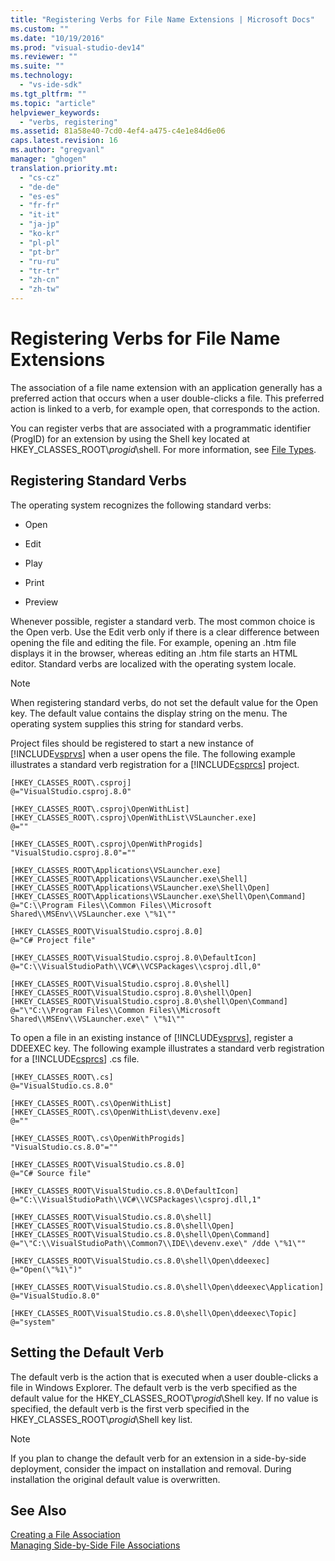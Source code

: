 ```yaml
---
title: "Registering Verbs for File Name Extensions | Microsoft Docs"
ms.custom: ""
ms.date: "10/19/2016"
ms.prod: "visual-studio-dev14"
ms.reviewer: ""
ms.suite: ""
ms.technology: 
  - "vs-ide-sdk"
ms.tgt_pltfrm: ""
ms.topic: "article"
helpviewer_keywords: 
  - "verbs, registering"
ms.assetid: 81a58e40-7cd0-4ef4-a475-c4e1e84d6e06
caps.latest.revision: 16
ms.author: "gregvanl"
manager: "ghogen"
translation.priority.mt: 
  - "cs-cz"
  - "de-de"
  - "es-es"
  - "fr-fr"
  - "it-it"
  - "ja-jp"
  - "ko-kr"
  - "pl-pl"
  - "pt-br"
  - "ru-ru"
  - "tr-tr"
  - "zh-cn"
  - "zh-tw"
---
```

# Registering Verbs for File Name Extensions
The association of a file name extension with an application generally has a preferred action that occurs when a user double-clicks a file. This preferred action is linked to a verb, for example open, that corresponds to the action.  
  
 You can register verbs that are associated with a programmatic identifier (ProgID) for an extension by using the Shell key located at HKEY_CLASSES_ROOT\\*progid*\shell. For more information, see [File Types](http://msdn.microsoft.com/library/windows/desktop/cc144148\(v=vs.85\).aspx).  
  
## Registering Standard Verbs  
 The operating system recognizes the following standard verbs:  
  
-   Open  
  
-   Edit  
  
-   Play  
  
-   Print  
  
-   Preview  
  
 Whenever possible, register a standard verb. The most common choice is the Open verb. Use the Edit verb only if there is a clear difference between opening the file and editing the file. For example, opening an .htm file displays it in the browser, whereas editing an .htm file starts an HTML editor. Standard verbs are localized with the operating system locale.  
  
> [!NOTE]
>  When registering standard verbs, do not set the default value for the Open key. The default value contains the display string on the menu. The operating system supplies this string for standard verbs.  
  
 Project files should be registered to start a new instance of [!INCLUDE[vsprvs](../code-quality/includes/vsprvs_md.md)] when a user opens the file. The following example illustrates a standard verb registration for a [!INCLUDE[csprcs](../data-tools/includes/csprcs_md.md)] project.  
  
```  
[HKEY_CLASSES_ROOT\.csproj]  
@="VisualStudio.csproj.8.0"  
  
[HKEY_CLASSES_ROOT\.csproj\OpenWithList]  
[HKEY_CLASSES_ROOT\.csproj\OpenWithList\VSLauncher.exe]  
@=""  
  
[HKEY_CLASSES_ROOT\.csproj\OpenWithProgids]  
"VisualStudio.csproj.8.0"=""  
  
[HKEY_CLASSES_ROOT\Applications\VSLauncher.exe]  
[HKEY_CLASSES_ROOT\Applications\VSLauncher.exe\Shell]  
[HKEY_CLASSES_ROOT\Applications\VSLauncher.exe\Shell\Open]  
[HKEY_CLASSES_ROOT\Applications\VSLauncher.exe\Shell\Open\Command]  
@="C:\\Program Files\\Common Files\\Microsoft Shared\\MSEnv\\VSLauncher.exe \"%1\""  
  
[HKEY_CLASSES_ROOT\VisualStudio.csproj.8.0]  
@="C# Project file"  
  
[HKEY_CLASSES_ROOT\VisualStudio.csproj.8.0\DefaultIcon]  
@="C:\\VisualStudioPath\\VC#\\VCSPackages\\csproj.dll,0"  
  
[HKEY_CLASSES_ROOT\VisualStudio.csproj.8.0\shell]  
[HKEY_CLASSES_ROOT\VisualStudio.csproj.8.0\shell\Open]  
[HKEY_CLASSES_ROOT\VisualStudio.csproj.8.0\shell\Open\Command]  
@="\"C:\\Program Files\\Common Files\\Microsoft Shared\\MSEnv\\VSLauncher.exe\" \"%1\""  
```  
  
 To open a file in an existing instance of [!INCLUDE[vsprvs](../code-quality/includes/vsprvs_md.md)], register a DDEEXEC key. The following example illustrates a standard verb registration for a [!INCLUDE[csprcs](../data-tools/includes/csprcs_md.md)] .cs file.  
  
```  
[HKEY_CLASSES_ROOT\.cs]  
@="VisualStudio.cs.8.0"  
  
[HKEY_CLASSES_ROOT\.cs\OpenWithList]  
[HKEY_CLASSES_ROOT\.cs\OpenWithList\devenv.exe]  
@=""  
  
[HKEY_CLASSES_ROOT\.cs\OpenWithProgids]  
"VisualStudio.cs.8.0"=""  
  
[HKEY_CLASSES_ROOT\VisualStudio.cs.8.0]  
@="C# Source file"  
  
[HKEY_CLASSES_ROOT\VisualStudio.cs.8.0\DefaultIcon]  
@="C:\\VisualStudioPath\\VC#\\VCSPackages\\csproj.dll,1"  
  
[HKEY_CLASSES_ROOT\VisualStudio.cs.8.0\shell]  
[HKEY_CLASSES_ROOT\VisualStudio.cs.8.0\shell\Open]  
[HKEY_CLASSES_ROOT\VisualStudio.cs.8.0\shell\Open\Command]  
@="\"C:\\VisualStudioPath\\Common7\\IDE\\devenv.exe\" /dde \"%1\""  
  
[HKEY_CLASSES_ROOT\VisualStudio.cs.8.0\shell\Open\ddeexec]  
@="Open(\"%1\")"  
  
[HKEY_CLASSES_ROOT\VisualStudio.cs.8.0\shell\Open\ddeexec\Application]  
@="VisualStudio.8.0"  
  
[HKEY_CLASSES_ROOT\VisualStudio.cs.8.0\shell\Open\ddeexec\Topic]  
@="system"  
```  
  
## Setting the Default Verb  
 The default verb is the action that is executed when a user double-clicks a file in Windows Explorer. The default verb is the verb specified as the default value for the HKEY_CLASSES_ROOT\\*progid*\Shell key. If no value is specified, the default verb is the first verb specified in the HKEY_CLASSES_ROOT\\*progid*\Shell key list.  
  
> [!NOTE]
>  If you plan to change the default verb for an extension in a side-by-side deployment, consider the impact on installation and removal. During installation the original default value is overwritten.  
  
## See Also  
 [Creating a File Association](_win32_file_associations)   
 [Managing Side-by-Side File Associations](../extensibility/managing-side-by-side-file-associations.md)